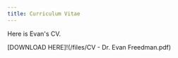 ```yaml
---
title: Curriculum Vitae
---
```


Here is Evan's CV.

<!--more-->

[DOWNLOAD HERE]!(/files/CV - Dr. Evan Freedman.pdf)
